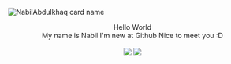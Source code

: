 ![NabilAbdulkhaq card name](https://cardivo.vercel.app/api?name=NabilAbdulkhaq%20&description=Hello%20my%20name%20is%20Nabil%20nice%20to%20meet%20you%20%F0%9F%91%8B&image=https://avatars.githubusercontent.com/u/71818199?s=400&v=4&pattern=hideout&colorPattern=%23eaeaea&opacity=0.5&instagram=nabilabdulz&github=NabilAbdulkhaq)

<div align="center">
  Hello World
  <br>
  My name is Nabil
  I'm new at Github
  Nice to meet you :D
  <br><br>
  <a href="mailto:ndulnation@gmail.com" style="text-decoration: none;">
    <img src="https://img.shields.io/badge/email%20-%23EA4335?&style=for-the-badge&logo=gmail&logoColor=white"/>
  </a>
  <a href="https://instagram.com/nabilabdulz" style="text-decoration: none;">
    <img src="https://img.shields.io/badge/instagram-%23E4405F?&style=for-the-badge&logo=instagram&logoColor=white"/>
  </a>
